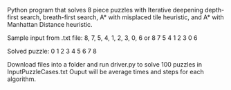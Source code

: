 Python program that solves 8 piece puzzles with Iterative deepening depth-first search, breath-first search, 
A* with misplaced tile heuristic, and A* with Manhattan Distance heuristic.

Sample input from .txt file: 8, 7, 5, 4, 1, 2, 3, 0, 6
or
  8 7 5
  4 1 2
  3 0 6

Solved puzzle: 
  0 1 2
  3 4 5
  6 7 8
  
Download files into a folder and run driver.py to solve 100 puzzles in InputPuzzleCases.txt
Ouput will be average times and steps for each algorithm.
